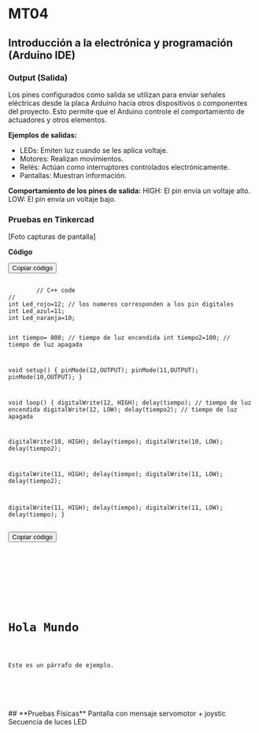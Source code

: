 # MT04
## Introducción a la electrónica y programación (Arduino IDE)


### Output (Salida)
Los pines configurados como salida se utilizan para enviar señales eléctricas desde la placa Arduino hacia otros dispositivos o componentes del proyecto. Esto permite que el Arduino controle el comportamiento de actuadores y otros elementos.

**Ejemplos de salidas:** 
- LEDs: Emiten luz cuando se les aplica voltaje.
- Motores: Realizan movimientos.
- Relés: Actúan como interruptores controlados electrónicamente.
- Pantallas: Muestran información.

**Comportamiento de los pines de salida:**
HIGH: El pin envía un voltaje alto.
LOW: El pin envía un voltaje bajo.

### **Pruebas en Tinkercad**
[Foto capturas de pantalla]

**Código**
<div class="code-container">
    <button class="copy-button" onclick="copyCode()">Copiar código</button>
    <pre><code id="code">
        // C++ code
//
int Led_rojo=12; // los numeros corresponden a los pin digitales
int Led_azul=11;
int Led_naranja=10;

int tiempo= 800; // tiempo de luz encendida
int tiempo2=100; // tiempo de luz apagada

void setup()
{
  pinMode(12,OUTPUT);
  pinMode(11,OUTPUT);
  pinMode(10,OUTPUT);
}

void loop()
{
  digitalWrite(12, HIGH);
  delay(tiempo); // tiempo de luz encendida
  digitalWrite(12, LOW);
  delay(tiempo2); // tiempo de luz apagada
  
  digitalWrite(10, HIGH);
  delay(tiempo); 
  digitalWrite(10, LOW);
  delay(tiempo2); 
  
  digitalWrite(11, HIGH);
  delay(tiempo); 
  digitalWrite(11, LOW);
  delay(tiempo2);

   digitalWrite(11, HIGH);
  delay(tiempo); 
  digitalWrite(11, LOW);
  delay(tiempo);
}
    </code></pre>
</div>

<div class="code-container">
    <button class="copy-button">Copiar código</button>
    <pre><code>
<!DOCTYPE html>
<html>
<head>
    <title>Mi Página</title>
</head>
<body>
    <h1>Hola Mundo</h1>
    <p>Este es un párrafo de ejemplo.</p>
</body>
</html>
    </code></pre>
</div>
## **Pruebas Físicas**
Pantalla con mensaje
servomotor + joystic
Secuencia de luces LED
